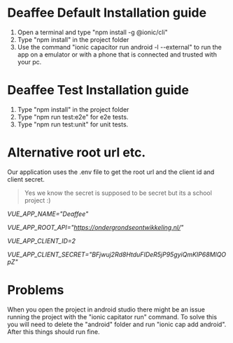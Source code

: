 # Deaffee Default Installation guide
1. Open a terminal and type "npm install -g @ionic/cli" 
2. Type "npm install" in the project folder
3. Use the command "ionic capacitor run android -l --external" to run the app on a emulator or with a phone that is connected and trusted with your pc.

# Deaffee Test Installation guide
1. Type "npm install" in the project folder
2. Type "npm run test:e2e" for e2e tests.
3. Type "npm run test:unit" for unit tests.

# Alternative root url etc.
Our application uses the .env file to get the root url and the client id and client secret.
>Yes we know the secret is supposed to be secret but its a school project :)

*VUE_APP_NAME="Deaffee"*

*VUE_APP_ROOT_API="https://ondergrondseontwikkeling.nl/"*

*VUE_APP_CLIENT_ID=2*

*VUE_APP_CLIENT_SECRET="BFjwuj2Rd8HtduFIDeR5jP95gyiQmKIP68MlQOpZ"*

# Problems
When you open the project in android studio there might be an issue running the project with the "ionic capitator run" command. To solve this you will need to delete the "android" folder and run "ionic cap add android". After this things should run fine.
